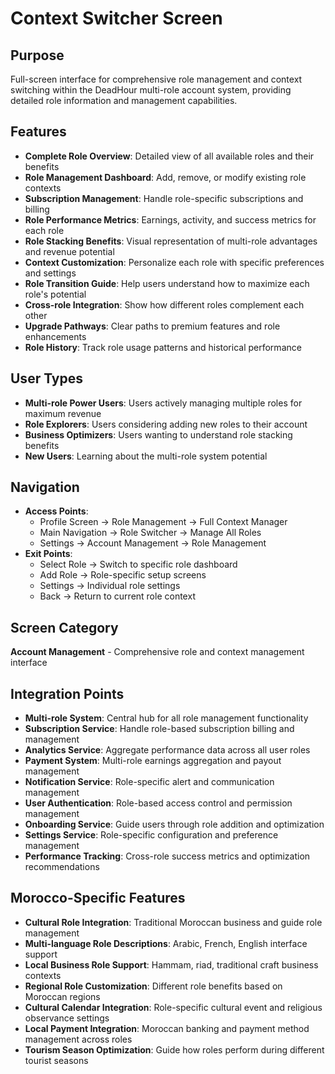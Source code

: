 # Context Switcher Screen

## Purpose
Full-screen interface for comprehensive role management and context switching within the DeadHour multi-role account system, providing detailed role information and management capabilities.

## Features
- **Complete Role Overview**: Detailed view of all available roles and their benefits
- **Role Management Dashboard**: Add, remove, or modify existing role contexts
- **Subscription Management**: Handle role-specific subscriptions and billing
- **Role Performance Metrics**: Earnings, activity, and success metrics for each role
- **Role Stacking Benefits**: Visual representation of multi-role advantages and revenue potential
- **Context Customization**: Personalize each role with specific preferences and settings
- **Role Transition Guide**: Help users understand how to maximize each role's potential
- **Cross-role Integration**: Show how different roles complement each other
- **Upgrade Pathways**: Clear paths to premium features and role enhancements
- **Role History**: Track role usage patterns and historical performance

## User Types
- **Multi-role Power Users**: Users actively managing multiple roles for maximum revenue
- **Role Explorers**: Users considering adding new roles to their account
- **Business Optimizers**: Users wanting to understand role stacking benefits
- **New Users**: Learning about the multi-role system potential

## Navigation
- **Access Points**:
  - Profile Screen → Role Management → Full Context Manager
  - Main Navigation → Role Switcher → Manage All Roles
  - Settings → Account Management → Role Management
- **Exit Points**:
  - Select Role → Switch to specific role dashboard
  - Add Role → Role-specific setup screens
  - Settings → Individual role settings
  - Back → Return to current role context

## Screen Category
**Account Management** - Comprehensive role and context management interface

## Integration Points
- **Multi-role System**: Central hub for all role management functionality
- **Subscription Service**: Handle role-based subscription billing and management
- **Analytics Service**: Aggregate performance data across all user roles
- **Payment System**: Multi-role earnings aggregation and payout management
- **Notification Service**: Role-specific alert and communication management
- **User Authentication**: Role-based access control and permission management
- **Onboarding Service**: Guide users through role addition and optimization
- **Settings Service**: Role-specific configuration and preference management
- **Performance Tracking**: Cross-role success metrics and optimization recommendations

## Morocco-Specific Features
- **Cultural Role Integration**: Traditional Moroccan business and guide role management
- **Multi-language Role Descriptions**: Arabic, French, English interface support
- **Local Business Role Support**: Hammam, riad, traditional craft business contexts
- **Regional Role Customization**: Different role benefits based on Moroccan regions
- **Cultural Calendar Integration**: Role-specific cultural event and religious observance settings
- **Local Payment Integration**: Moroccan banking and payment method management across roles
- **Tourism Season Optimization**: Guide how roles perform during different tourist seasons